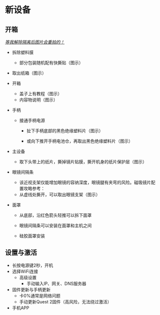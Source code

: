 # 新设备

## 开箱

<u>*等我解除隔离后图片会重拍的！*</u>

* 拆除塑料膜
  * 部分包装随机配有快撕贴（图示）
* 取出纸箱（图示）

* 开箱

  * 盖子上有教程（图示）
  * 内容物说明（图示）
* 手柄
  * 接通手柄电源

    * 扯下手柄底部的黑色绝缘塑料片（图示）

    * 或向下推开手柄电池仓，再取出黑色绝缘塑料片（图示）

* 主设备

  * 取下头带上的纸片，撕掉镜片贴膜，撕开机身的纸片保护层（图示）
* 眼镜间隔条

  * 该近视支架仅能增加眼镜的容纳深度，眼镜腿有夹弯的风险。磁吸镜片配置攻略参考：
  * 从虚线处撕开，可以取出眼镜支架（图示）
* 面罩

  * 从底部，沿红色箭头轻推可以拆下面罩

  * 眼镜间隔条可以安装在面罩和主机之间
  * 硅胶面罩安装

## 设置与激活

* 长按电源键2秒，开机
* 选择WiFi连接
  * 高级设置
    * 手动输入IP、网关、DNS服务器
* 固件更新与手柄更新
  * 卡0%通常是网络问题
  * 手动更新Quest 2固件（高风险，无法绕过激活）
* 手机APP
